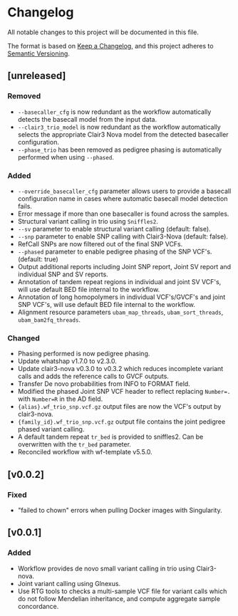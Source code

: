 # Changelog
All notable changes to this project will be documented in this file.

The format is based on [Keep a Changelog](https://keepachangelog.com/en/1.1.0/),
and this project adheres to [Semantic Versioning](https://semver.org/spec/v2.0.0.html).

## [unreleased]
### Removed
- `--basecaller_cfg` is now redundant as the workflow automatically detects the basecall model from the input data.
- `--clair3_trio_model` is now redundant as the workflow automatically selects the appropriate Clair3 Nova model from the detected basecaller configuration.
- `--phase_trio` has been removed as pedigree phasing is automatically performed when using `--phased`.
### Added
- `--override_basecaller_cfg` parameter allows users to provide a basecall configuration name in cases where automatic basecall model detection fails.
- Error message if more than one basecaller is found across the samples.
- Structural variant calling in trio using `Sniffles2`.
- `--sv` parameter to enable structural variant calling (default: false).
- `--snp` parameter to enable SNP calling with Clair3-Nova (default: false).
- RefCall SNPs are now filtered out of the final SNP VCFs.
- `--phased` parameter to enable pedigree phasing of the SNP VCF's. (default: true) 
- Output additional reports including Joint SNP report, Joint SV report and individual SNP and SV reports.
- Annotation of tandem repeat regions in individual and joint SV VCF's, will use default BED file internal to the workflow.
- Annotation of long homopolymers in individual VCF's/GVCF's and joint SNP VCF's, will use default BED file internal to the workflow.
- Alignment resource parameters `ubam_map_threads`, `ubam_sort_threads`, `ubam_bam2fq_threads`.
### Changed
- Phasing performed is now pedigree phasing.
- Update whatshap v1.7.0 to v2.3.0. 
- Update clair3-nova v0.3.0 to v0.3.2 which reduces incomplete variant calls and adds the reference calls to GVCF outputs.
- Transfer De novo probabilities from INFO to FORMAT field.
- Modified the phased Joint SNP VCF header to reflect replacing `Number=.` with `Number=R` in the AD field.
- `{alias}.wf_trio_snp.vcf.gz` output files are now the VCF's output by clair3-nova.
- `{family_id}.wf_trio_snp.vcf.gz` output file contains the joint pedigree phased variant calling.
- A default tandem repeat `tr_bed` is provided to sniffles2. Can be overwritten with the `tr_bed` parameter.
- Reconciled workflow with wf-template v5.5.0.

## [v0.0.2]
### Fixed
* "failed to chown" errors when pulling Docker images with Singularity.

## [v0.0.1]
### Added
* Workflow provides de novo small variant calling in trio using Clair3-nova.
* Joint variant calling using Glnexus.
* Use RTG tools to checks a multi-sample VCF file for variant calls which do not follow Mendelian inheritance, and compute aggregate sample concordance.

